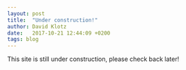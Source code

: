 ```yaml
---
layout: post
title:  "Under construction!"
author: David Klotz
date:   2017-10-21 12:44:09 +0200
tags: blog
---
```

This site is still under construction, please check back later!
